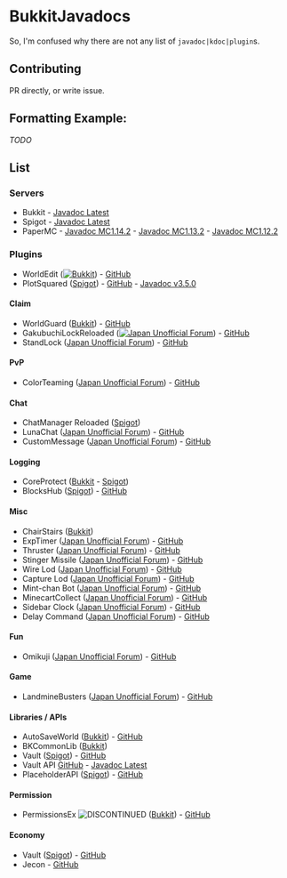 # BukkitJavadocs
So, I'm confused why there are not any list of `javadoc|kdoc|plugin`s.

## Contributing
PR directly, or write issue.

## Formatting Example:
*TODO*
## List
### Servers
* Bukkit - [Javadoc Latest]()
* Spigot - [Javadoc Latest]()
* PaperMC - [Javadoc MC1.14.2](https://papermc.io/javadocs/1.14/overview-summary.html) - [Javadoc MC1.13.2](https://papermc.io/javadocs/1.13/overview-summary.html) - [Javadoc MC1.12.2](https://papermc.io/javadocs/1.12/overview-summary.html) 

<!--
Bukkit: [![Bukkit](https://cdn.discordapp.com/attachments/412590651528708096/601399371866570773/bukkit.png)](*URL*)
Spigot Forum: [![Spigot](https://cdn.discordapp.com/attachments/412590651528708096/601400365887258640/www.png)](*URL*)
Japan Forum: [![Japan Unofficial Forum](https://cdn.discordapp.com/attachments/412590651528708096/601404277281390592/favicons.png)](*URL*)
-->
### Plugins
* WorldEdit ([![Bukkit](https://cdn.discordapp.com/attachments/412590651528708096/601399371866570773/bukkit.png)](https://dev.bukkit.org/projects/worldedit/)) - [GitHub](https://github.com/EngineHub/WorldEdit/)
* PlotSquared ([Spigot](https://www.spigotmc.org/resources/plotsquared.1177/)) - [GitHub](https://github.com/IntellectualSites/PlotSquared/) - [Javadoc v3.5.0](https://empcraft.com/plotsquared/doc/)

#### Claim
* WorldGuard ([Bukkit](https://dev.bukkit.org/projects/worldguard/)) - [GitHub](https://github.com/EngineHub/WorldGuard/)
* GakubuchiLockReloaded ([![Japan Unofficial Forum](https://cdn.discordapp.com/attachments/412590651528708096/601404277281390592/favicons.png)](https://forum.minecraftuser.jp/viewtopic.php?f=38&t=21210&p=193927#p193927)) - [GitHub](https://github.com/ucchyocean/GakubuchiLockReloaded)
* StandLock ([Japan Unofficial Forum](https://forum.minecraftuser.jp/viewtopic.php?f=38&t=21210&p=193927#p193927)) - [GitHub](https://github.com/ucchyocean/StandLock)

#### PvP
* ColorTeaming ([Japan Unofficial Forum](https://forum.minecraftuser.jp/viewtopic.php?f=38&t=9729)) - [GitHub](https://github.com/ucchyocean/ColorTeaming)

#### Chat
* ChatManager Reloaded ([Spigot](https://www.spigotmc.org/resources/chatmanager-reloaded.14780/))
* LunaChat ([Japan Unofficial Forum](https://forum.minecraftuser.jp/viewtopic.php?f=38&t=13739)) - [GitHub](https://github.com/ucchyocean/LunaChat/)
* CustomMessage ([Japan Unofficial Forum]()) - [GitHub](https://github.com/yuttyann/CustomMessage)

#### Logging
* CoreProtect ([Bukkit](https://dev.bukkit.org/projects/coreprotect/) - [Spigot](https://www.spigotmc.org/resources/coreprotect.8631/))
* BlocksHub ([Spigot](https://www.spigotmc.org/resources/blockshub.331/)) - [GitHub](https://www.spigotmc.org/resources/blockshub.331/)

#### Misc
* ChairStairs ([Bukkit](https://dev.bukkit.org/projects/chairstairs))
* ExpTimer ([Japan Unofficial Forum](https://forum.minecraftuser.jp/viewtopic.php?f=38&t=21210)) - [GitHub](https://github.com/ucchyocean/ExpTimer)
* Thruster ([Japan Unofficial Forum](https://forum.minecraftuser.jp/viewtopic.php?f=38&t=21210&p=184264#p184264)) - [GitHub](https://github.com/ucchyocean/Thruster)
* Stinger Missile ([Japan Unofficial Forum](https://forum.minecraftuser.jp/viewtopic.php?f=38&t=21210&p=187386#p187386)) - [GitHub](https://github.com/ucchyocean/StingerMissile)
* Wire Lod ([Japan Unofficial Forum](https://forum.minecraftuser.jp/viewtopic.php?f=38&t=21210&p=188854#p188854)) - [GitHub](https://github.com/ucchyocean/WireRod)
* Capture Lod ([Japan Unofficial Forum](https://forum.minecraftuser.jp/viewtopic.php?f=38&t=21210&p=192155#p192155)) - [GitHub](https://github.com/ucchyocean/CaptureRod)
* Mint-chan Bot ([Japan Unofficial Forum](https://forum.minecraftuser.jp/viewtopic.php?f=38&t=27153)) - [GitHub](https://github.com/ucchyocean/MintChatBot)
* MinecartCollect ([Japan Unofficial Forum](https://forum.minecraftuser.jp/viewtopic.php?f=38&t=21210&start=40#p217288)) - [GitHub](https://github.com/ucchyocean/MinecartCollect)
* Sidebar Clock ([Japan Unofficial Forum](https://forum.minecraftuser.jp/viewtopic.php?f=38&t=21210&p=251522#p251522)) - [GitHub](https://github.com/ucchyocean/SidebarClock)
* Delay Command ([Japan Unofficial Forum](https://forum.minecraftuser.jp/viewtopic.php?f=38&t=21210&p=188834#p188834)) - [GitHub](https://github.com/ucchyocean/DelayCommand)

#### Fun
* Omikuji ([Japan Unofficial Forum](https://forum.minecraftuser.jp/viewtopic.php?f=38&t=21210&p=196759#p196759)) - [GitHub](https://github.com/ucchyocean/OmikujiSign)

#### Game
* LandmineBusters ([Japan Unofficial Forum](https://forum.minecraftuser.jp/viewtopic.php?f=38&t=21210&p=194155#p194155)) - [GitHub](https://github.com/ucchyocean/LandmineBusters)

#### Libraries / APIs
* AutoSaveWorld ([Bukkit](https://dev.bukkit.org/projects/autosaveworld)) - [GitHub](https://github.com/Shevchik/AutoSaveWorld/)
* BKCommonLib ([Bukkit](https://dev.bukkit.org/projects/bkcommonlib))
* Vault ([Spigot](https://www.spigotmc.org/resources/vault.34315/)) - [GitHub](https://github.com/MilkBowl/Vault/)
* Vault API [GitHub](https://github.com/MilkBowl/VaultAPI/) - [Javadoc Latest](http://milkbowl.github.io/VaultAPI/)
* PlaceholderAPI ([Spigot](https://www.spigotmc.org/resources/placeholderapi.6245/)) - [GitHub](https://github.com/PlaceholderAPI/PlaceholderAPI)

#### Permission
* PermissionsEx ![DISCONTINUED](https://img.shields.io/badge/status-discontinued-red.svg) ([Bukkit](https://dev.bukkit.org/projects/permissionsex)) - [GitHub](https://github.com/PEXPlugins/PermissionsEx/)

#### Economy
* Vault ([Spigot](https://www.spigotmc.org/resources/vault.34315/)) - [GitHub](https://github.com/MilkBowl/Vault/)
* Jecon - [GitHub](https://github.com/HimaJyun/Jecon/)
